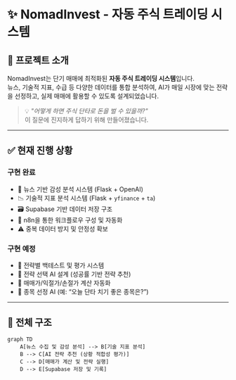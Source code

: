 # ✨ NomadInvest - 자동 주식 트레이딩 시스템

## 🧭 프로젝트 소개

NomadInvest는 단기 매매에 최적화된 **자동 주식 트레이딩 시스템**입니다.  
뉴스, 기술적 지표, 수급 등 다양한 데이터를 통합 분석하여, AI가 매일 시장에 맞는 전략을 선정하고, 실제 매매에 활용할 수 있도록 설계되었습니다.

> 💡 *"어떻게 하면 주식 단타로 돈을 벌 수 있을까?"*  
> 이 질문에 진지하게 답하기 위해 만들어졌습니다.

---

## ✅ 현재 진행 상황

### 구현 완료
- 📰 뉴스 기반 감성 분석 시스템 (Flask + OpenAI)
- 📉 기술적 지표 분석 시스템 (Flask + `yfinance` + `ta`)
- 🗃 Supabase 기반 데이터 저장 구조
- 🔄 n8n을 통한 워크플로우 구성 및 자동화
- ⚠ 중복 데이터 방지 및 안정성 확보

### 구현 예정
- 🧪 전략별 백테스트 및 평가 시스템
- 🧠 전략 선택 AI 설계 (성공률 기반 전략 추천)
- 💸 매매가/익절가/손절가 계산 자동화
- 🎯 종목 선정 AI (예: “오늘 단타 치기 좋은 종목은?”)

---

## 🧩 전체 구조

```mermaid
graph TD
    A[뉴스 수집 및 감성 분석] --> B[기술 지표 분석]
    B --> C[AI 전략 추천 (상황 적합성 평가)]
    C --> D[매매가 계산 및 전략 실행]
    D --> E[Supabase 저장 및 기록]